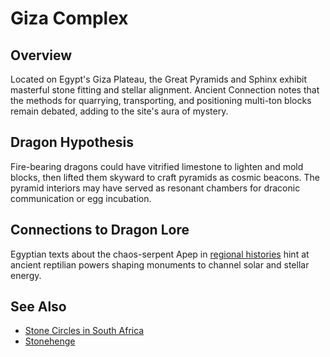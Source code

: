 # Giza Complex

## Overview
Located on Egypt's Giza Plateau, the Great Pyramids and Sphinx exhibit masterful stone fitting and stellar alignment. Ancient Connection notes that the methods for quarrying, transporting, and positioning multi-ton blocks remain debated, adding to the site's aura of mystery.

## Dragon Hypothesis
Fire-bearing dragons could have vitrified limestone to lighten and mold blocks, then lifted them skyward to craft pyramids as cosmic beacons. The pyramid interiors may have served as resonant chambers for draconic communication or egg incubation.

## Connections to Dragon Lore
Egyptian texts about the chaos-serpent Apep in [regional histories](../../Egypt/Historical-Timeline/README.md) hint at ancient reptilian powers shaping monuments to channel solar and stellar energy.

## See Also
- [Stone Circles in South Africa](stone-circles-south-africa.md)
- [Stonehenge](../Europe/stonehenge.md)
